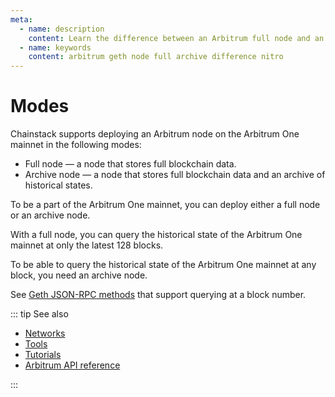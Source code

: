 ```yaml
---
meta:
  - name: description
    content: Learn the difference between an Arbitrum full node and an archive node. Run sample commands to see the difference.
  - name: keywords
    content: arbitrum geth node full archive difference nitro
---
```


# Modes

Chainstack supports deploying an Arbitrum node on the Arbitrum One mainnet in the following modes:

* Full node — a node that stores full blockchain data.
* Archive node — a node that stores full blockchain data and an archive of historical states.

To be a part of the Arbitrum One mainnet, you can deploy either a full node or an archive node.

With a full node, you can query the historical state of the Arbitrum One mainnet at only the latest 128 blocks.

To be able to query the historical state of the Arbitrum One mainnet at any block, you need an archive node.

See [Geth JSON-RPC methods](https://eth.wiki/json-rpc/API#the-default-block-parameter) that support querying at a block number.

::: tip See also

* [Networks](/operations/arbitrum/networks)
* [Tools](/operations/arbitrum/tools)
* [Tutorials](/tutorials/arbitrum/)
* [Arbitrum API reference](/api/arbitrum/arbitrum-api-reference)

:::
